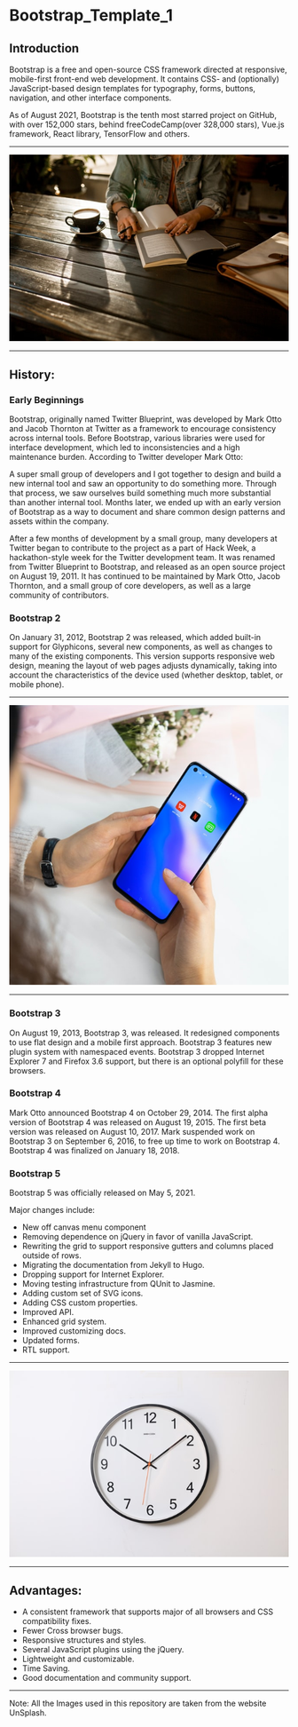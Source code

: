 # Bootstrap_Template_1

## Introduction

Bootstrap is a free and open-source CSS framework directed at responsive, mobile-first front-end web development. It contains CSS- and (optionally) JavaScript-based design templates for typography, forms, buttons, navigation, and other interface components.

As of August 2021, Bootstrap is the tenth most starred project on GitHub, with over 152,000 stars, behind freeCodeCamp(over 328,000 stars), Vue.js framework, React library, TensorFlow and others.

<hr>

<img src="https://github.com/yashksingh/Bootstrap_Template_1/blob/master/Wiki_Images/david-iskander-8hFiT80X-6o-unsplash.jpg">

<hr>

## History:

### Early Beginnings

Bootstrap, originally named Twitter Blueprint, was developed by Mark Otto and Jacob Thornton at Twitter as a framework to encourage consistency across internal tools. Before Bootstrap, various libraries were used for interface development, which led to inconsistencies and a high maintenance burden. According to Twitter developer Mark Otto:

A super small group of developers and I got together to design and build a new internal tool and saw an opportunity to do something more. Through that process, we saw ourselves build something much more substantial than another internal tool. Months later, we ended up with an early version of Bootstrap as a way to document and share common design patterns and assets within the company.

After a few months of development by a small group, many developers at Twitter began to contribute to the project as a part of Hack Week, a hackathon-style week for the Twitter development team. It was renamed from Twitter Blueprint to Bootstrap, and released as an open source project on August 19, 2011. It has continued to be maintained by Mark Otto, Jacob Thornton, and a small group of core developers, as well as a large community of contributors.

### Bootstrap 2

On January 31, 2012, Bootstrap 2 was released, which added built-in support for Glyphicons, several new components, as well as changes to many of the existing components. This version supports responsive web design, meaning the layout of web pages adjusts dynamically, taking into account the characteristics of the device used (whether desktop, tablet, or mobile phone).

<hr>

<img src="https://github.com/yashksingh/Bootstrap_Template_1/blob/master/Wiki_Images/n-tho-duc-ZM3MQbrG6uE-unsplash.jpg">

<hr>

### Bootstrap 3

On August 19, 2013, Bootstrap 3, was released. It redesigned components to use flat design and a mobile first approach. Bootstrap 3 features new plugin system with namespaced events. Bootstrap 3 dropped Internet Explorer 7 and Firefox 3.6 support, but there is an optional polyfill for these browsers.

### Bootstrap 4

Mark Otto announced Bootstrap 4 on October 29, 2014. The first alpha version of Bootstrap 4 was released on August 19, 2015. The first beta version was released on August 10, 2017. Mark suspended work on Bootstrap 3 on September 6, 2016, to free up time to work on Bootstrap 4. Bootstrap 4 was finalized on January 18, 2018.

### Bootstrap 5

Bootstrap 5 was officially released on May 5, 2021.

Major changes include:

- New off canvas menu component
- Removing dependence on jQuery in favor of vanilla JavaScript.
- Rewriting the grid to support responsive gutters and columns placed outside of rows.
- Migrating the documentation from Jekyll to Hugo.
- Dropping support for Internet Explorer.
- Moving testing infrastructure from QUnit to Jasmine.
- Adding custom set of SVG icons.
- Adding CSS custom properties.
- Improved API.
- Enhanced grid system.
- Improved customizing docs.
- Updated forms.
- RTL support.

<hr>

<img src = "https://github.com/yashksingh/Bootstrap_Template_1/blob/master/Wiki_Images/ocean-ng-L0xOtAnv94Y-unsplash.jpg">

<hr>

## Advantages:

- A consistent framework that supports major of all browsers and CSS compatibility fixes.
- Fewer Cross browser bugs.
- Responsive structures and styles.
- Several JavaScript plugins using the jQuery.
- Lightweight and customizable.
- Time Saving.
- Good documentation and community support.

<hr>

Note: All the Images used in this repository are taken from the website UnSplash.
